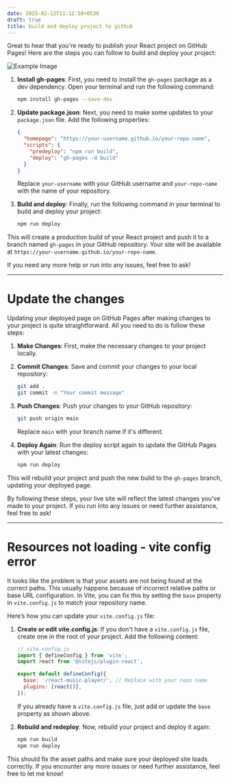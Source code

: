 ```yaml
---
date: 2025-02-12T11:12:58+0530
draft: true
title: build and deploy project to github
---
```


Great to hear that you're ready to publish your React project on GitHub Pages! Here are the steps you can follow to build and deploy your project:

![Example Image](../assets/blogs/images/test-image.jpeg)

1. **Install gh-pages**:
   First, you need to install the `gh-pages` package as a dev dependency. Open your terminal and run the following command:
   ```sh
   npm install gh-pages --save-dev
   ```

2. **Update package.json**:
   Next, you need to make some updates to your `package.json` file. Add the following properties:
   ```json
   {
     "homepage": "https://your-username.github.io/your-repo-name",
     "scripts": {
       "predeploy": "npm run build",
       "deploy": "gh-pages -d build"
     }
   }
   ```
   Replace `your-username` with your GitHub username and `your-repo-name` with the name of your repository.

3. **Build and deploy**:
   Finally, run the following command in your terminal to build and deploy your project:
   ```sh
   npm run deploy
   ```

This will create a production build of your React project and push it to a branch named `gh-pages` in your GitHub repository. Your site will be available at `https://your-username.github.io/your-repo-name`.

If you need any more help or run into any issues, feel free to ask!

---

# Update the changes

Updating your deployed page on GitHub Pages after making changes to your project is quite straightforward. All you need to do is follow these steps:

1. **Make Changes**: First, make the necessary changes to your project locally.

2. **Commit Changes**: Save and commit your changes to your local repository:
   ```sh
   git add .
   git commit -m "Your commit message"
   ```

3. **Push Changes**: Push your changes to your GitHub repository:
   ```sh
   git push origin main
   ```
   Replace `main` with your branch name if it's different.

4. **Deploy Again**: Run the deploy script again to update the GitHub Pages with your latest changes:
   ```sh
   npm run deploy
   ```

This will rebuild your project and push the new build to the `gh-pages` branch, updating your deployed page.

By following these steps, your live site will reflect the latest changes you've made to your project. If you run into any issues or need further assistance, feel free to ask!

--- 

# Resources not loading - vite config error

It looks like the problem is that your assets are not being found at the correct paths. This usually happens because of incorrect relative paths or base URL configuration. In Vite, you can fix this by setting the `base` property in `vite.config.js` to match your repository name.

Here’s how you can update your `vite.config.js` file:

1. **Create or edit vite.config.js**:
   If you don't have a `vite.config.js` file, create one in the root of your project. Add the following content:

   ```js
   // vite.config.js
   import { defineConfig } from 'vite';
   import react from '@vitejs/plugin-react';

   export default defineConfig({
     base: '/react-music-player/', // Replace with your repo name
     plugins: [react()],
   });
   ```

   If you already have a `vite.config.js` file, just add or update the `base` property as shown above.

2. **Rebuild and redeploy**:
   Now, rebuild your project and deploy it again:

   ```sh
   npm run build
   npm run deploy
   ```

This should fix the asset paths and make sure your deployed site loads correctly. If you encounter any more issues or need further assistance, feel free to let me know!